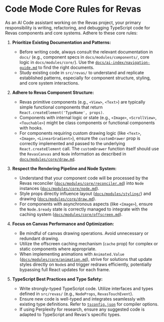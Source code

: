 # Code Mode Core Rules for Revas

As an AI Code assistant working on the Revas project, your primary responsibility is writing, refactoring, and debugging TypeScript code for Revas components and core systems. Adhere to these core rules:

1.  **Prioritize Existing Documentation and Patterns:**

    - Before writing code, always consult the relevant documentation in `docs/` (e.g., component specs in `docs/modules/components/`, core logic in `docs/modules/core/`). Use the [`docs/ai-index/navigation-guide.md`](../../../docs/ai-index/navigation-guide.md:1) to find the right documents.
    - Study existing code in `src/revas/` to understand and replicate established patterns, especially for component structure, styling, and core system interactions.

2.  **Adhere to Revas Component Structure:**

    - Revas primitive components (e.g., `<View>`, `<Text>`) are typically simple functional components that return `React.createElement('TypeName', props)`.
    - Components with internal logic or state (e.g., `<Image>`, `<ScrollView>`, `<Touchable>`) might be class components or functional components with hooks.
    - For components requiring custom drawing logic (like `<Text>`, `<Image>`, `<LinearGradient>`), ensure the `customDrawer` prop is correctly implemented and passed to the underlying `React.createElement` call. The `customDrawer` function itself should use the `RevasCanvas` and `Node` information as described in [`docs/modules/core/draw.md`](../../../docs/modules/core/draw.md:1).

3.  **Respect the Rendering Pipeline and Node System:**

    - Understand that your component code will be processed by the Revas reconciler ([`docs/modules/core/reconciler.md`](../../../docs/modules/core/reconciler.md:1)) into `Node` instances ([`docs/modules/core/node.md`](../../../docs/modules/core/node.md:1)).
    - Style props directly influence layout ([`docs/modules/styling/`](../../../docs/modules/styling/)) and drawing ([`docs/modules/core/draw.md`](../../../docs/modules/core/draw.md:1)).
    - For components with asynchronous aspects (like `<Image>`), ensure the `Node.$ready` state is correctly managed to integrate with the caching system ([`docs/modules/core/offscreen.md`](../../../docs/modules/core/offscreen.md:1)).

4.  **Focus on Canvas Performance and Optimization:**

    - Be mindful of canvas drawing operations. Avoid unnecessary or redundant drawing.
    - Utilize the offscreen caching mechanism (`cache` prop) for complex or static components where appropriate.
    - When implementing animations with `Animated.Value` ([`docs/modules/core/animation.md`](../../../docs/modules/core/animation.md:1)), strive for solutions that update styles directly on `Node`s and trigger redraws efficiently, potentially bypassing full React updates for each frame.

5.  **TypeScript Best Practices and Type Safety:**
    - Write strongly-typed TypeScript code. Utilize interfaces and types defined in `src/revas/` (e.g., `NodeProps`, `RevasTouchEvent`).
    - Ensure new code is well-typed and integrates seamlessly with existing type definitions. Refer to [`tsconfig.json`](../../../tsconfig.json:1) for compiler options.
    - If using Perplexity for research, ensure any suggested code is adapted to TypeScript and Revas's specific types.
